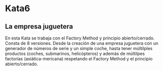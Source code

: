 # Kata6
## La empresa juguetera

En esta Kata se trabaja con el Factory Method y principio abierto/cerrado. 
Consta de 8 versiones. Desde la creación de una empresa juguetera con un generador de números de serie y un simple coche,
hasta tener múltilples productos (coches, submarinos, helicópteros)
y además de múltilpes factorías (asiática-mericana) respetando el Factory Method y el principio abierto/cerrado.
